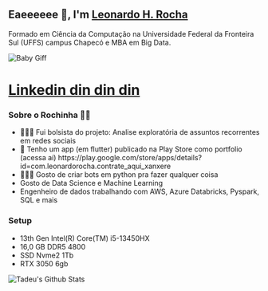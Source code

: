 

<h2>Eaeeeeee 👋, I'm <a href="https://github.com/leonardorh18">Leonardo H. Rocha</a></h2>
<p>Formado em Ciência da Computação na Universidade Federal da Fronteira Sul (UFFS) campus Chapecó e MBA em Big Data.            
</p>
<p>
  
 <img align="center" src="https://media1.tenor.com/images/fcf226953b6a025c1bf7882f6c46655a/tenor.gif?itemid=17689613" alt="Baby Giff">  

</p>

<h1> <a href= "https://www.linkedin.com/in/leonardo-heidrich-rocha-064821157/" >Linkedin din din din </a> </h1>

<h3>Sobre o Rochinha 👨‍💻 </h3>

<ul>
    <li>👨🏻‍🎓 Fui bolsista do projeto: Analise exploratória de assuntos recorrentes em redes sociais</li>
    <li>📱 Tenho um app (em flutter) publicado na Play Store como portfolio (acessa aí) https://play.google.com/store/apps/details?id=com.leonardorocha.contrate_aqui_xanxere</li>
    <li>🧑🏻‍🚀 Gosto de criar bots em python pra fazer qualquer coisa</li>
    <li> Gosto de Data Science e Machine Learning
    <li>Engenheiro de dados trabalhando com AWS, Azure Databricks, Pyspark, SQL e mais</li>
   
</ul>
<h3> Setup </h3>
<ul>
    <li> 13th Gen Intel(R) Core(TM) i5-13450HX</li>
    <li> 16,0 GB DDR5 4800 </li>
    <li> SSD Nvme2 1Tb</li>
    <li> RTX 3050 6gb</li>
    
</ul>


<img align="center" src="https://github-readme-stats.vercel.app/api?username=leonardorh18&show_icons=true&hide_border=true" alt="Tadeu's Github Stats">

